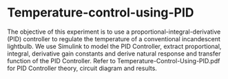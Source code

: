 # Temperature-control-using-PID
The objective of this experiment is to use a proportional-integral-derivative (PID) controller to regulate the temperature of a conventional incandescent lightbulb. We use Simulink to model the PID Controller, extract proportional, integral, derivative gain constants and derive natural response and transfer function of the PID Controller. Refer to Temperature-Control-Using-PID.pdf for PID Controller theory, circuit diagram and results.
